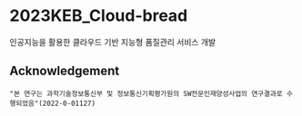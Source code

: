 # 2023KEB_Cloud-bread
인공지능을 활용한 클라우드 기반 지능형 품질관리 서비스 개발

## Acknowledgement

```
"본 연구는 과학기술정보통신부 및 정보통신기획평가원의 SW전문인재양성사업의 연구결과로 수행되었음"(2022-0-01127)
```
